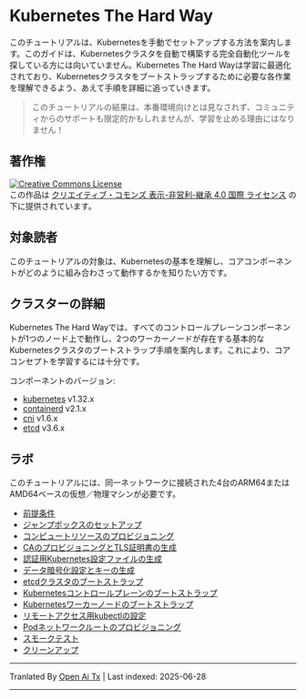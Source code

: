 # Kubernetes The Hard Way

このチュートリアルは、Kubernetesを手動でセットアップする方法を案内します。このガイドは、Kubernetesクラスタを自動で構築する完全自動化ツールを探している方には向いていません。Kubernetes The Hard Wayは学習に最適化されており、Kubernetesクラスタをブートストラップするために必要な各作業を理解できるよう、あえて手順を詳細に追っていきます。

> このチュートリアルの結果は、本番環境向けとは見なされず、コミュニティからのサポートも限定的かもしれませんが、学習を止める理由にはなりません！

## 著作権

<a rel="license" href="http://creativecommons.org/licenses/by-nc-sa/4.0/"><img alt="Creative Commons License" style="border-width:0" src="https://i.creativecommons.org/l/by-nc-sa/4.0/88x31.png" /></a><br />この作品は <a rel="license" href="http://creativecommons.org/licenses/by-nc-sa/4.0/">クリエイティブ・コモンズ 表示-非営利-継承 4.0 国際 ライセンス</a> の下に提供されています。

## 対象読者

このチュートリアルの対象は、Kubernetesの基本を理解し、コアコンポーネントがどのように組み合わさって動作するかを知りたい方です。

## クラスターの詳細

Kubernetes The Hard Wayでは、すべてのコントロールプレーンコンポーネントが1つのノード上で動作し、2つのワーカーノードが存在する基本的なKubernetesクラスタのブートストラップ手順を案内します。これにより、コアコンセプトを学習するには十分です。

コンポーネントのバージョン:

* [kubernetes](https://github.com/kubernetes/kubernetes) v1.32.x
* [containerd](https://github.com/containerd/containerd) v2.1.x
* [cni](https://github.com/containernetworking/cni) v1.6.x
* [etcd](https://github.com/etcd-io/etcd) v3.6.x

## ラボ

このチュートリアルには、同一ネットワークに接続された4台のARM64またはAMD64ベースの仮想／物理マシンが必要です。

* [前提条件](https://raw.githubusercontent.com/kelseyhightower/kubernetes-the-hard-way/master/docs/01-prerequisites.md)
* [ジャンプボックスのセットアップ](https://raw.githubusercontent.com/kelseyhightower/kubernetes-the-hard-way/master/docs/02-jumpbox.md)
* [コンピュートリソースのプロビジョニング](https://raw.githubusercontent.com/kelseyhightower/kubernetes-the-hard-way/master/docs/03-compute-resources.md)
* [CAのプロビジョニングとTLS証明書の生成](https://raw.githubusercontent.com/kelseyhightower/kubernetes-the-hard-way/master/docs/04-certificate-authority.md)
* [認証用Kubernetes設定ファイルの生成](https://raw.githubusercontent.com/kelseyhightower/kubernetes-the-hard-way/master/docs/05-kubernetes-configuration-files.md)
* [データ暗号化設定とキーの生成](https://raw.githubusercontent.com/kelseyhightower/kubernetes-the-hard-way/master/docs/06-data-encryption-keys.md)
* [etcdクラスタのブートストラップ](https://raw.githubusercontent.com/kelseyhightower/kubernetes-the-hard-way/master/docs/07-bootstrapping-etcd.md)
* [Kubernetesコントロールプレーンのブートストラップ](https://raw.githubusercontent.com/kelseyhightower/kubernetes-the-hard-way/master/docs/08-bootstrapping-kubernetes-controllers.md)
* [Kubernetesワーカーノードのブートストラップ](https://raw.githubusercontent.com/kelseyhightower/kubernetes-the-hard-way/master/docs/09-bootstrapping-kubernetes-workers.md)
* [リモートアクセス用kubectlの設定](https://raw.githubusercontent.com/kelseyhightower/kubernetes-the-hard-way/master/docs/10-configuring-kubectl.md)
* [Podネットワークルートのプロビジョニング](https://raw.githubusercontent.com/kelseyhightower/kubernetes-the-hard-way/master/docs/11-pod-network-routes.md)
* [スモークテスト](https://raw.githubusercontent.com/kelseyhightower/kubernetes-the-hard-way/master/docs/12-smoke-test.md)
* [クリーンアップ](https://raw.githubusercontent.com/kelseyhightower/kubernetes-the-hard-way/master/docs/13-cleanup.md)


---

Tranlated By [Open Ai Tx](https://github.com/OpenAiTx/OpenAiTx) | Last indexed: 2025-06-28

---